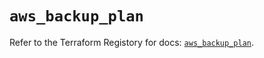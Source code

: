 # `aws_backup_plan`

Refer to the Terraform Registory for docs: [`aws_backup_plan`](https://registry.terraform.io/providers/hashicorp/aws/5.12.0/docs/resources/backup_plan).
